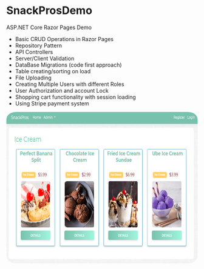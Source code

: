 # SnackProsDemo
ASP.NET Core Razor Pages Demo

- Basic CRUD Operations in Razor Pages
- Repository Pattern
- API Controllers 
- Server/Client Validation
- DataBase Migrations (code first approach)
- Table creating/sorting on load
- File Uploading
- Creating Multiple Users with different Roles
- User Authorization and account Lock 
- Shopping cart functionality with session loading 
- Using Stripe payment system
 
<a href="https://github.com/agent1red/SnackProsDemo/blob/master/AppImages/SnackProsCustomerPage.PNG?raw=true"><img src="https://github.com/agent1red/SnackProsDemo/blob/master/AppImages/SnackProsCustomerPage.PNG?raw=true" width="600" height="400"  style="border-radius:5%" /></a>
